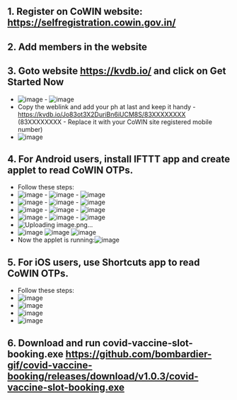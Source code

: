 ## 1. Register on CoWIN website: https://selfregistration.cowin.gov.in/
## 2. Add members in the website 
## 3. Goto website https://kvdb.io/ and click on Get Started Now
  - ![image](https://user-images.githubusercontent.com/24732635/120367718-d686c300-c32e-11eb-879f-9d4d55886f2f.png) - ![image](https://user-images.githubusercontent.com/24732635/120367824-f61deb80-c32e-11eb-8cc7-5e0c48ea707c.png)
  - Copy the weblink and add your ph at last and keep it handy - https://kvdb.io/Jo83ot3X2DuriBn6iUCM8S/83XXXXXXXX (83XXXXXXXX - Replace it with your CoWIN site registered mobile number)
  - ![image](https://user-images.githubusercontent.com/24732635/120367909-0cc44280-c32f-11eb-9a6d-7c142902ffe1.png)

## 4. For Android users, install IFTTT app and create applet to read CoWIN OTPs.
  - Follow these steps:
  - ![image](https://user-images.githubusercontent.com/24732635/120359273-1f397e80-c325-11eb-94f4-5deaf0cdea12.png) - ![image](https://user-images.githubusercontent.com/24732635/120359428-47c17880-c325-11eb-898d-b12bf41201a2.png) - ![image](https://user-images.githubusercontent.com/24732635/120359553-6cb5eb80-c325-11eb-9846-389ae25c68f4.png)
  - ![image](https://user-images.githubusercontent.com/24732635/120359485-590a8500-c325-11eb-950e-d49ade4ab3c8.png) - ![image](https://user-images.githubusercontent.com/24732635/120359645-87886000-c325-11eb-9f18-a9065bf328b8.png) - ![image](https://user-images.githubusercontent.com/24732635/120359682-953de580-c325-11eb-9733-92369429c248.png)
  - ![image](https://user-images.githubusercontent.com/24732635/120359743-ab4ba600-c325-11eb-995f-d85766ffca62.png) - ![image](https://user-images.githubusercontent.com/24732635/120359831-c0c0d000-c325-11eb-860d-2f231ebd6dcc.png) - ![image](https://user-images.githubusercontent.com/24732635/120367198-329d1780-c32e-11eb-9b1c-0992917b862a.png)
  - ![image](https://user-images.githubusercontent.com/24732635/120367277-4cd6f580-c32e-11eb-9bce-963be0c99827.png) - ![image](https://user-images.githubusercontent.com/24732635/120367323-58c2b780-c32e-11eb-99d9-2f855bbd62c0.png) - ![image](https://user-images.githubusercontent.com/24732635/120367526-99bacc00-c32e-11eb-9173-5c9d2aae3223.png)
  - ![Uploading image.png…]()
  - ![image](https://user-images.githubusercontent.com/24732635/120368564-d509ca80-c32f-11eb-97c2-a8d3d835bfea.png) ![image](https://user-images.githubusercontent.com/24732635/120368699-01bde200-c330-11eb-94ac-4bdacf39fc19.png) ![image](https://user-images.githubusercontent.com/24732635/120368718-084c5980-c330-11eb-979f-24d52039345f.png)
  - Now the applet is running:![image](https://user-images.githubusercontent.com/24732635/120368768-1ac69300-c330-11eb-9faf-5e8836881b49.png)

## 5. For iOS users, use Shortcuts app to read CoWIN OTPs.
  - Follow these steps:
  - ![image](https://user-images.githubusercontent.com/24732635/120358986-c964d680-c324-11eb-83e3-607f0a008de1.png)
  - ![image](https://user-images.githubusercontent.com/24732635/120359016-d5e92f00-c324-11eb-81c9-3e43e64e0f09.png)
  - ![image](https://user-images.githubusercontent.com/24732635/120359058-e0a3c400-c324-11eb-80a3-1145fac0f8ab.png)
  - ![image](https://user-images.githubusercontent.com/24732635/120359099-ebf6ef80-c324-11eb-8647-ae9e2b55b7e0.png)
## 6. Download and run covid-vaccine-slot-booking.exe https://github.com/bombardier-gif/covid-vaccine-booking/releases/download/v1.0.3/covid-vaccine-slot-booking.exe



